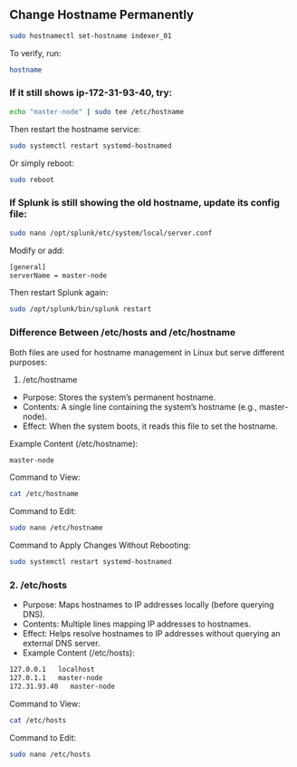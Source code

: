 
## Change Hostname Permanently
```sh
sudo hostnamectl set-hostname indexer_01
```
To verify, run:
```sh
hostname
```

### If it still shows ip-172-31-93-40, try:
```sh
echo "master-node" | sudo tee /etc/hostname
```
Then restart the hostname service:
```sh
sudo systemctl restart systemd-hostnamed
```
Or simply reboot:
```sh
sudo reboot
```

### If Splunk is still showing the old hostname, update its config file:
```sh
sudo nano /opt/splunk/etc/system/local/server.conf
```
Modify or add:
```sh
[general]
serverName = master-node
```
Then restart Splunk again:
```sh
sudo /opt/splunk/bin/splunk restart
```

### Difference Between /etc/hosts and /etc/hostname

Both files are used for hostname management in Linux but serve different purposes:

1. /etc/hostname
- Purpose: Stores the system’s permanent hostname.
- Contents: A single line containing the system’s hostname (e.g., master-node).
- Effect: When the system boots, it reads this file to set the hostname.

Example Content (/etc/hostname):
```sh
master-node
```
Command to View:
```sh
cat /etc/hostname
```
Command to Edit:
```sh
sudo nano /etc/hostname
```
Command to Apply Changes Without Rebooting:
```sh
sudo systemctl restart systemd-hostnamed
```

### 2. /etc/hosts
- Purpose: Maps hostnames to IP addresses locally (before querying DNS).
- Contents: Multiple lines mapping IP addresses to hostnames.
- Effect: Helps resolve hostnames to IP addresses without querying an external DNS server.
- Example Content (/etc/hosts):
```sh
127.0.0.1   localhost
127.0.1.1   master-node
172.31.93.40   master-node
```
Command to View:
```sh
cat /etc/hosts
```
Command to Edit:
```sh
sudo nano /etc/hosts
```